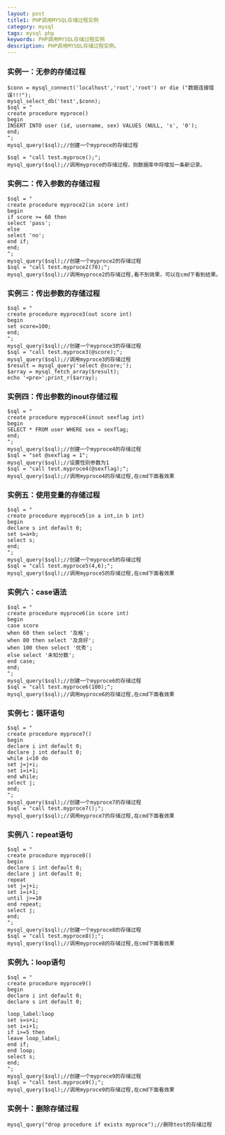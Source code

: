 ```yaml
---
layout: post
title1: PHP调用MYSQL存储过程实例
category: mysql
tags: mysql php
keywords: PHP调用MYSQL存储过程实例
description: PHP调用MYSQL存储过程实例。
---
```


### 实例一：无参的存储过程

	$conn = mysql_connect('localhost','root','root') or die ("数据连接错误!!!");
	mysql_select_db('test',$conn);
	$sql = "
	create procedure myproce()
	begin
	INSERT INTO user (id, username, sex) VALUES (NULL, 's', '0');
	end; 
	";
	mysql_query($sql);//创建一个myproce的存储过程
	
	$sql = "call test.myproce();";
	mysql_query($sql);//调用myproce的存储过程，则数据库中将增加一条新记录。

### 实例二：传入参数的存储过程

	$sql = "
	create procedure myproce2(in score int)
	begin
	if score >= 60 then
	select 'pass';
	else
	select 'no';
	end if;
	end; 
	";
	mysql_query($sql);//创建一个myproce2的存储过程
	$sql = "call test.myproce2(70);";
	mysql_query($sql);//调用myproce2的存储过程,看不到效果，可以在cmd下看到结果。

### 实例三：传出参数的存储过程

	$sql = "
	create procedure myproce3(out score int)
	begin
	set score=100;
	end; 
	";
	mysql_query($sql);//创建一个myproce3的存储过程
	$sql = "call test.myproce3(@score);";
	mysql_query($sql);//调用myproce3的存储过程
	$result = mysql_query('select @score;');
	$array = mysql_fetch_array($result);
	echo '<pre>';print_r($array);

### 实例四：传出参数的inout存储过程
	
	$sql = "
	create procedure myproce4(inout sexflag int)
	begin
	SELECT * FROM user WHERE sex = sexflag;
	end; 
	";
	mysql_query($sql);//创建一个myproce4的存储过程
	$sql = "set @sexflag = 1";
	mysql_query($sql);//设置性别参数为1
	$sql = "call test.myproce4(@sexflag);";
	mysql_query($sql);//调用myproce4的存储过程,在cmd下面看效果

### 实例五：使用变量的存储过程 

	$sql = "
	create procedure myproce5(in a int,in b int)
	begin
	declare s int default 0;
	set s=a+b;
	select s;
	end; 
	";
	mysql_query($sql);//创建一个myproce5的存储过程
	$sql = "call test.myproce5(4,6);";
	mysql_query($sql);//调用myproce5的存储过程,在cmd下面看效果

### 实例六：case语法

	$sql = "
	create procedure myproce6(in score int)
	begin
	case score
	when 60 then select '及格';
	when 80 then select '及良好';
	when 100 then select '优秀';
	else select '未知分数';
	end case;
	end; 
	";
	mysql_query($sql);//创建一个myproce6的存储过程
	$sql = "call test.myproce6(100);";
	mysql_query($sql);//调用myproce6的存储过程,在cmd下面看效果

### 实例七：循环语句

	$sql = "
	create procedure myproce7()
	begin
	declare i int default 0;
	declare j int default 0;
	while i<10 do
	set j=j+i;
	set i=i+1;
	end while;
	select j;
	end; 
	";
	mysql_query($sql);//创建一个myproce7的存储过程
	$sql = "call test.myproce7();";
	mysql_query($sql);//调用myproce7的存储过程,在cmd下面看效果

### 实例八：repeat语句

	$sql = " 
	create procedure myproce8()
	begin
	declare i int default 0;
	declare j int default 0;
	repeat
	set j=j+i;
	set i=i+1;
	until j>=10
	end repeat;
	select j;
	end; 
	";
	mysql_query($sql);//创建一个myproce8的存储过程
	$sql = "call test.myproce8();";
	mysql_query($sql);//调用myproce8的存储过程,在cmd下面看效果

### 实例九：loop语句

	$sql = "
	create procedure myproce9()
	begin
	declare i int default 0;
	declare s int default 0;
	
	loop_label:loop
	set s=s+i;
	set i=i+1;
	if i>=5 then
	leave loop_label;
	end if;
	end loop;
	select s;
	end; 
	";
	mysql_query($sql);//创建一个myproce9的存储过程
	$sql = "call test.myproce9();";
	mysql_query($sql);//调用myproce9的存储过程,在cmd下面看效果

### 实例十：删除存储过程

	mysql_query("drop procedure if exists myproce");//删除test的存储过程